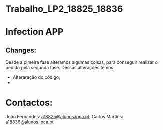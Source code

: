 # Trabalho_LP2_18825_18836
# Infection APP
## Changes: 
Desde a pimeira fase alteramos algumas coisas, para conseguir realizar o pedido pela segunda fase. Dessas alterações temos:
* Alteraração do código;
* 


# Contactos: 
João Fernandes: a18825@alunos.ipca.pt; Carlos Martins: a18836@alunos.ipca.pt
